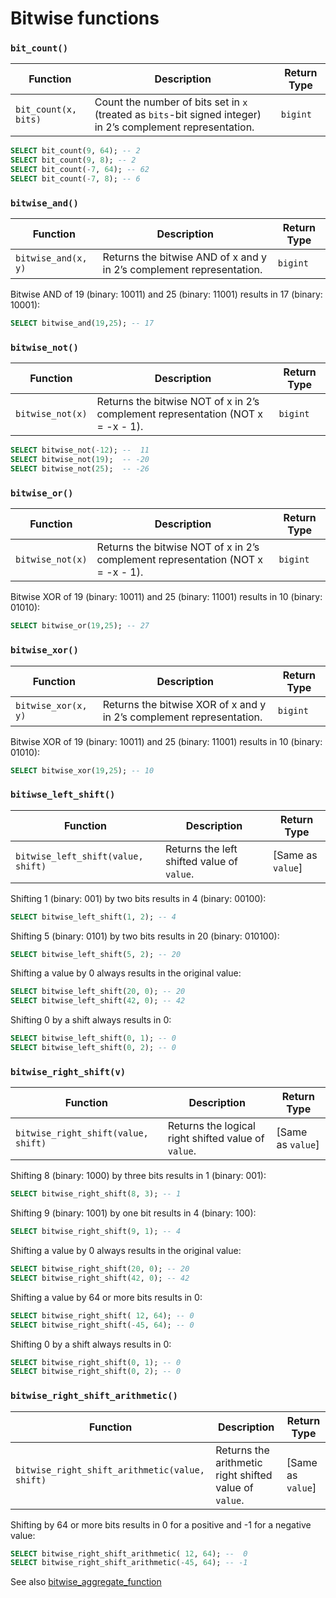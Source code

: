 # Bitwise functions

### **`bit_count()`**

| Function                    | Description                                                                                                                | Return Type |
|-----------------------------|----------------------------------------------------------------------------------------------------------------------------|-------------|
| `bit_count(x, bits)`        | Count the number of bits set in `x` (treated as `bits`-bit signed integer) in 2’s complement representation.                | `bigint`    |


```sql
SELECT bit_count(9, 64); -- 2
SELECT bit_count(9, 8); -- 2
SELECT bit_count(-7, 64); -- 62
SELECT bit_count(-7, 8); -- 6
```

### **`bitwise_and()`**

| Function                  | Description                                           | Return Type |
| ------------------------- | ----------------------------------------------------- | ----------- |
| `bitwise_and(x, y)`       | Returns the bitwise AND of x and y in 2’s complement representation. | `bigint`    |

Bitwise AND of 19 (binary: 10011) and 25 (binary: 11001) results in 17 (binary: 10001):

```sql
SELECT bitwise_and(19,25); -- 17
```

### **`bitwise_not()`**

| Function               | Description                                           | Return Type |
| ---------------------- | ----------------------------------------------------- | ----------- |
| `bitwise_not(x)`       | Returns the bitwise NOT of x in 2’s complement representation (NOT x = -x - 1). | `bigint`    |

```sql
SELECT bitwise_not(-12); --  11
SELECT bitwise_not(19);  -- -20
SELECT bitwise_not(25);  -- -26
```

### **`bitwise_or()`**

| Function               | Description                                           | Return Type |
| ---------------------- | ----------------------------------------------------- | ----------- |
| `bitwise_not(x)`       | Returns the bitwise NOT of x in 2’s complement representation (NOT x = -x - 1). | `bigint`    |

Bitwise XOR of 19 (binary: 10011) and 25 (binary: 11001) results in 10 (binary: 01010):

```sql
SELECT bitwise_or(19,25); -- 27
```

### **`bitwise_xor()`**

| Function                  | Description                                           | Return Type |
| ------------------------- | ----------------------------------------------------- | ----------- |
| `bitwise_xor(x, y)`       | Returns the bitwise XOR of x and y in 2’s complement representation. | `bigint`    |


Bitwise XOR of 19 (binary: 10011) and 25 (binary: 11001) results in 10 (binary: 01010):

```sql
SELECT bitwise_xor(19,25); -- 10
```

### **`bitiwse_left_shift()`**

| Function                      | Description                                           | Return Type       |
| ----------------------------- | ----------------------------------------------------- | ----------------- |
| `bitwise_left_shift(value, shift)` | Returns the left shifted value of `value`.           | [Same as `value`] |


Shifting 1 (binary: 001) by two bits results in 4 (binary: 00100):

```sql
SELECT bitwise_left_shift(1, 2); -- 4
```
Shifting 5 (binary: 0101) by two bits results in 20 (binary: 010100):

```sql
SELECT bitwise_left_shift(5, 2); -- 20
```

Shifting a value by 0 always results in the original value:

```sql
SELECT bitwise_left_shift(20, 0); -- 20
SELECT bitwise_left_shift(42, 0); -- 42
```

Shifting 0 by a shift always results in 0:

```sql
SELECT bitwise_left_shift(0, 1); -- 0
SELECT bitwise_left_shift(0, 2); -- 0
```

### **`bitwise_right_shift(v)`**

| Function                          | Description                                           | Return Type       |
| --------------------------------- | ----------------------------------------------------- | ----------------- |
| `bitwise_right_shift(value, shift)` | Returns the logical right shifted value of `value`.   | [Same as `value`] |


Shifting 8 (binary: 1000) by three bits results in 1 (binary: 001):

```sql
SELECT bitwise_right_shift(8, 3); -- 1
```

Shifting 9 (binary: 1001) by one bit results in 4 (binary: 100):

```sql
SELECT bitwise_right_shift(9, 1); -- 4
```

Shifting a value by 0 always results in the original value:

```sql
SELECT bitwise_right_shift(20, 0); -- 20
SELECT bitwise_right_shift(42, 0); -- 42
```
Shifting a value by 64 or more bits results in 0:

```sql
SELECT bitwise_right_shift( 12, 64); -- 0
SELECT bitwise_right_shift(-45, 64); -- 0
```
Shifting 0 by a shift always results in 0:

```sql
SELECT bitwise_right_shift(0, 1); -- 0
SELECT bitwise_right_shift(0, 2); -- 0
```
### **`bitwise_right_shift_arithmetic()`**

| Function                                  | Description                                           | Return Type       |
| ----------------------------------------- | ----------------------------------------------------- | ----------------- |
| `bitwise_right_shift_arithmetic(value, shift)` | Returns the arithmetic right shifted value of `value`. | [Same as `value`] |


Shifting by 64 or more bits results in 0 for a positive and -1 for a negative value:

```sql
SELECT bitwise_right_shift_arithmetic( 12, 64); --  0
SELECT bitwise_right_shift_arithmetic(-45, 64); -- -1
```

See also [bitwise_aggregate_function](interfaces/workbench/functions_and_operators/aggregate/#bitwise-aggregate-functions)

